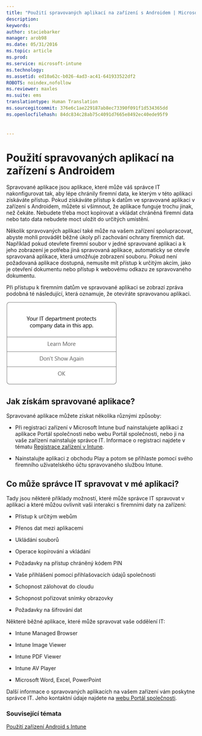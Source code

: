 ```yaml
---
title: "Použití spravovaných aplikací na zařízení s Androidem | Microsoft Intune"
description: 
keywords: 
author: staciebarker
manager: arob98
ms.date: 05/31/2016
ms.topic: article
ms.prod: 
ms.service: microsoft-intune
ms.technology: 
ms.assetid: ed10a62c-b026-4ad3-ac41-641933522df2
ROBOTS: noindex,nofollow
ms.reviewer: maxles
ms.suite: ems
translationtype: Human Translation
ms.sourcegitcommit: 376e6c1ae229187ab8ec73390f091f1d534365dd
ms.openlocfilehash: 84dc834c28ab75c4091d7665e8492ec40ede95f9


---
```



# Použití spravovaných aplikací na zařízení s Androidem

Spravované aplikace jsou aplikace, které může váš správce IT nakonfigurovat tak, aby lépe chránily firemní data, ke kterým v této aplikaci získáváte přístup. Pokud získáváte přístup k datům ve spravované aplikaci v zařízení s Androidem, můžete si všimnout, že aplikace funguje trochu jinak, než čekáte. Nebudete třeba moct kopírovat a vkládat chráněná firemní data nebo tato data nebudete moct uložit do určitých umístění.

Několik spravovaných aplikací také může na vašem zařízení spolupracovat, abyste mohli provádět běžné úkoly při zachování ochrany firemních dat. Například pokud otevřete firemní soubor v jedné spravované aplikaci a k jeho zobrazení je potřeba jiná spravovaná aplikace, automaticky se otevře spravovaná aplikace, která umožňuje zobrazení souboru. Pokud není požadovaná aplikace dostupná, nemusíte mít přístup k určitým akcím, jako je otevření dokumentu nebo přístup k webovému odkazu ze spravovaného dokumentu.

Při přístupu k firemním datům ve spravované aplikaci se zobrazí zpráva podobná té následující, která oznamuje, že otevíráte spravovanou aplikaci.

![open-managed-apps-message](./media/managed-apps-message.png)

## Jak získám spravované aplikace?
Spravované aplikace můžete získat několika různými způsoby:

-   Při registraci zařízení v Microsoft Intune buď nainstalujete aplikaci z aplikace Portál společnosti nebo webu Portál společnosti, nebo ji na vaše zařízení nainstaluje správce IT. Informace o registraci najdete v tématu [Registrace zařízení v Intune](enroll-your-device-in-Intune-android.md).

-   Nainstalujte aplikaci z obchodu Play a potom se přihlaste pomocí svého firemního uživatelského účtu spravovaného službou Intune.

## Co může správce IT spravovat v mé aplikaci?
Tady jsou některé příklady možností, které může správce IT spravovat v aplikaci a které můžou ovlivnit vaši interakci s firemními daty na zařízení:

-   Přístup k určitým webům

-   Přenos dat mezi aplikacemi

-   Ukládání souborů

-   Operace kopírování a vkládání

-   Požadavky na přístup chráněný kódem PIN

-   Vaše přihlášení pomocí přihlašovacích údajů společnosti

-   Schopnost zálohovat do cloudu

-   Schopnost pořizovat snímky obrazovky

-   Požadavky na šifrování dat

Některé běžné aplikace, které může spravovat vaše oddělení IT:

-   Intune Managed Browser

-   Intune Image Viewer

-   Intune PDF Viewer

-   Intune AV Player

-   Microsoft Word, Excel, PowerPoint

Další informace o spravovaných aplikacích na vašem zařízení vám poskytne správce IT. Jeho kontaktní údaje najdete na [webu Portál společnosti](http://portal.manage.microsoft.com).


### Související témata
[Použití zařízení Android s Intune](using-your-android-device-with-intune.md)


<!--HONumber=Jul16_HO3-->


